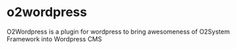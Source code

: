# o2wordpress
O2Wordpress is a plugin for wordpress to bring awesomeness of O2System Framework into Wordpress CMS
